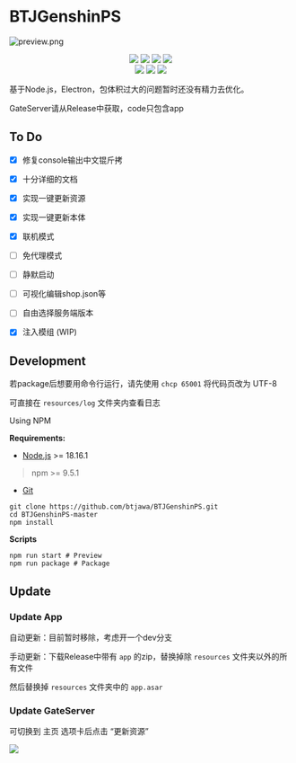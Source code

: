 # BTJGenshinPS

![preview.png](https://socialify.git.ci/btjawa/BTJGenshinPS/image?description=1&font=Inter&forks=1&issues=1&language=1&logo=https%3A%2F%2Fs2.loli.net%2F2023%2F09%2F23%2F2XdQyJNUho3O6kT.png&name=1&owner=1&pattern=Plus&pulls=1&stargazers=1&theme=Dark)

<div class="shields" align="center">
    <a><img src="https://img.shields.io/badge/-HTML5-EF652A?style=flat&logo=HTML5&logoColor=white"></a>
    <a><img src="https://img.shields.io/badge/-CSS3-3C9CD7?style=flat&logo=CSS3&logoColor=white"></a>
    <a><img src="https://img.shields.io/badge/-JavaScript-FFDA3E?style=flat&logo=JavaScript&logoColor=white"></a>
    <a><img src="https://img.shields.io/badge/-Node.js-3C873A?style=flat&logo=Node.js&logoColor=white"></a>
    <br>
    <a href="https://github.com/electron/electron"><img src="https://img.shields.io/badge/-Electron-2F3242?style=flat&logo=Electron&logoColor=white"></a>
    <a href="https://github.com/Grasscutters/Grasscutter"><img src="https://img.shields.io/badge/-Grasscutter-010409?style=flat&logo=Github&Color=white"></a>
    <a href="https://www.mongodb.com"><img src="https://img.shields.io/badge/-MongoDB-E5E5E5?style=flat&logo=MongoDB&Color=white"></a>
</div>

基于Node.js，Electron，包体积过大的问题暂时还没有精力去优化。

GateServer请从Release中获取，code只包含app

## To Do

- [x] 修复console输出中文锟斤拷

- [x] 十分详细的文档

- [x] 实现一键更新资源

- [x] 实现一键更新本体

- [x] 联机模式

- [ ] 免代理模式

- [ ] 静默启动 

- [ ] 可视化编辑shop.json等

- [ ] 自由选择服务端版本

- [x] 注入模组 (WIP)

## Development

若package后想要用命令行运行，请先使用 `chcp 65001` 将代码页改为 UTF-8

可直接在 `resources/log` 文件夹内查看日志

Using NPM

**Requirements:**

 - [Node.js](https://registry.npmmirror.com/binary.html?path=node/v18.16.1/) >= 18.16.1
 > npm >= 9.5.1
 - [Git](https://git-scm.com/downloads)

```shell
git clone https://github.com/btjawa/BTJGenshinPS.git
cd BTJGenshinPS-master
npm install
```

**Scripts**

```shell
npm run start # Preview
npm run package # Package
```

## Update

### Update App

自动更新：目前暂时移除，考虑开一个dev分支

手动更新：下载Release中带有 `app` 的zip，替换掉除 `resources` 文件夹以外的所有文件

然后替换掉 `resources` 文件夹中的 `app.asar`

### Update GateServer

可切换到 主页 选项卡后点击 “更新资源”

<a title="Copyright" target="_blank" href="https://btjawa.top/"><img src="https://img.shields.io/badge/Copyright%20%C2%A9%202020--2023-%E7%99%BD%E5%BC%B9%E6%B1%B2-red"></a>